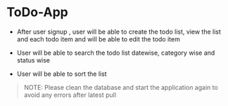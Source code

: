 # ToDo-App
- After user signup , user will be able to create the todo list, view the list and each todo item and will be able to edit the todo item
> 
- User will be able to search the todo list datewise, category wise and status wise
> 
- User will be able to sort the list
> NOTE: Please clean the database and start the application again to avoid any errors after latest pull
